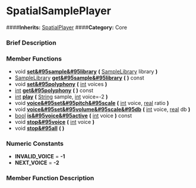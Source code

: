 #  SpatialSamplePlayer  
####**Inherits:** [SpatialPlayer](class_spatialplayer)
####**Category:** Core

###  Brief Description  


###  Member Functions 
  * void  **[set&#95sample&#95library](#set_sample_library)**  **(** [SampleLibrary](class_samplelibrary) library  **)**
  * [SampleLibrary](class_samplelibrary)  **[get&#95sample&#95library](#get_sample_library)**  **(** **)** const
  * void  **[set&#95polyphony](#set_polyphony)**  **(** [int](class_int) voices  **)**
  * [int](class_int)  **[get&#95polyphony](#get_polyphony)**  **(** **)** const
  * [int](class_int)  **[play](#play)**  **(** [String](class_string) sample, [int](class_int) voice=-2  **)**
  * void  **[voice&#95set&#95pitch&#95scale](#voice_set_pitch_scale)**  **(** [int](class_int) voice, [real](class_real) ratio  **)**
  * void  **[voice&#95set&#95volume&#95scale&#95db](#voice_set_volume_scale_db)**  **(** [int](class_int) voice, [real](class_real) db  **)**
  * [bool](class_bool)  **[is&#95voice&#95active](#is_voice_active)**  **(** [int](class_int) voice  **)** const
  * void  **[stop&#95voice](#stop_voice)**  **(** [int](class_int) voice  **)**
  * void  **[stop&#95all](#stop_all)**  **(** **)**

###  Numeric Constants  
  * **INVALID_VOICE** = **-1**
  * **NEXT_VOICE** = **-2**

###  Member Function Description  

